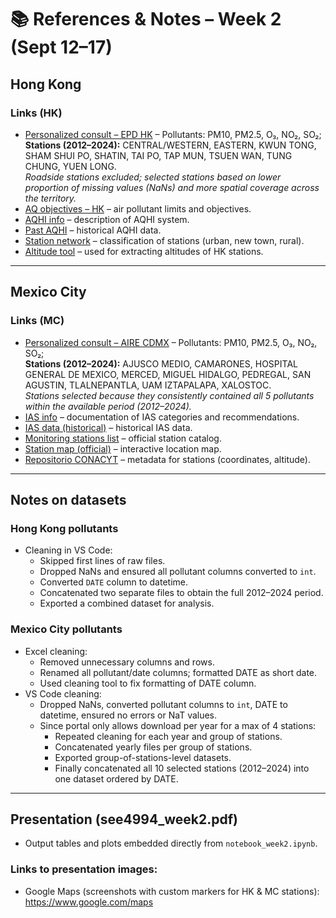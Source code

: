 # 📚 References & Notes – Week 2 (Sept 12–17)

## Hong Kong

### Links (HK)
- [Personalized consult – EPD HK](https://cd.epic.epd.gov.hk/EPICDI/air/parameter/) – Pollutants: PM10, PM2.5, O₃, NO₂, SO₂;  
  **Stations (2012–2024):** CENTRAL/WESTERN, EASTERN, KWUN TONG, SHAM SHUI PO, SHATIN, TAI PO, TAP MUN, TSUEN WAN, TUNG CHUNG, YUEN LONG.  
  *Roadside stations excluded; selected stations based on lower proportion of missing values (NaNs) and more spatial coverage across the territory.*
- [AQ objectives – HK](https://www.epd.gov.hk/epd/english/environmentinhk/air/air_quality_objectives/air_quality_objectives.html) – air pollutant limits and objectives.
- [AQHI info](https://www.aqhi.gov.hk/en/what-is-aqhi/about-aqhi.html) – description of AQHI system.
- [Past AQHI](https://www.aqhi.gov.hk/en/past-data/past-aqhi.html) – historical AQHI data.
- [Station network](https://www.aqhi.gov.hk/en/monitoring-network/air-quality-monitoring-stations.html) – classification of stations (urban, new town, rural).
- [Altitude tool](https://www.advancedconverter.com/es/herramientas-de-mapa/encontrar-altitud-desde-coordenadas) – used for extracting altitudes of HK stations.

---

## Mexico City

### Links (MC)
- [Personalized consult – AIRE CDMX](https://www.aire.cdmx.gob.mx/default.php?opc=%27aqBhnmQ=%27) – Pollutants: PM10, PM2.5, O₃, NO₂, SO₂;  
  **Stations (2012–2024):** AJUSCO MEDIO, CAMARONES, HOSPITAL GENERAL DE MEXICO, MERCED, MIGUEL HIDALGO, PEDREGAL, SAN AGUSTIN, TLALNEPANTLA, UAM IZTAPALAPA, XALOSTOC.  
  *Stations selected because they consistently contained all 5 pollutants within the available period (2012–2024).*
- [IAS info](https://www.aire.cdmx.gob.mx/default.php?opc=%27ZaBhnmI=&dc=%27Zw==) – documentation of IAS categories and recommendations.
- [IAS data (historical)](https://www.aire.cdmx.gob.mx/default.php?opc=%27aKBhnmI=%27&opcion=ZmU=) – historical IAS data.
- [Monitoring stations list](https://www.aire.cdmx.gob.mx/default.php?opc=%27ZaBhnmI=&dc=%27ZA==) – official station catalog.
- [Station map (official)](https://www.aire.cdmx.gob.mx/default.php?opc=%27ZaBhnmM=%27) – interactive location map.
- [Repositorio CONACYT](https://repositorio-salud.conacyt.mx/jspui/handle/1000/235) – metadata for stations (coordinates, altitude).

---

## Notes on datasets

### Hong Kong pollutants
- Cleaning in VS Code:
  - Skipped first lines of raw files.
  - Dropped NaNs and ensured all pollutant columns converted to `int`.
  - Converted `DATE` column to datetime.
  - Concatenated two separate files to obtain the full 2012–2024 period.
  - Exported a combined dataset for analysis.

### Mexico City pollutants
- Excel cleaning:
  - Removed unnecessary columns and rows.
  - Renamed all pollutant/date columns; formatted DATE as short date.
  - Used cleaning tool to fix formatting of DATE column.
- VS Code cleaning: 
  - Dropped NaNs, converted pollutant columns to `int`, DATE to datetime, ensured no errors or NaT values.
  - Since portal only allows download per year for a max of 4 stations:
    - Repeated cleaning for each year and group of stations.
    - Concatenated yearly files per group of stations.
    - Exported group-of-stations-level datasets.
    - Finally concatenated all 10 selected stations (2012–2024) into one dataset ordered by DATE.

---

## Presentation (see4994_week2.pdf)
- Output tables and plots embedded directly from `notebook_week2.ipynb`.

### Links to presentation images:
- Google Maps (screenshots with custom markers for HK & MC stations): https://www.google.com/maps
